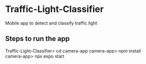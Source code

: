 # Traffic-Light-Classifier
Mobile app to detect and classify traffic light

## Steps to run the app
Traffic-Light-Classifier> cd camera-app 
camera-app> npm install  
camera-app> npx expo start
